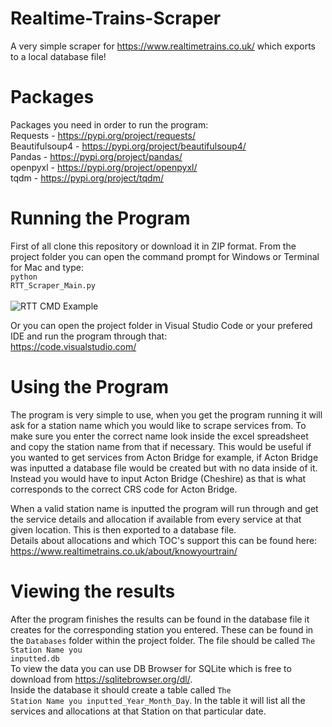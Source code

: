 # Realtime-Trains-Scraper
A very simple scraper for https://www.realtimetrains.co.uk/ which exports to a local database file!

# Packages
Packages you need in order to run the program: <br />
Requests - https://pypi.org/project/requests/ <br />
Beautifulsoup4 - https://pypi.org/project/beautifulsoup4/ <br />
Pandas - https://pypi.org/project/pandas/ <br />
openpyxl - https://pypi.org/project/openpyxl/ <br />
tqdm - https://pypi.org/project/tqdm/

# Running the Program
First of all clone this repository or download it in ZIP format. 
From the project folder you can open the command prompt for Windows or Terminal for Mac and type: <br />
<code>python RTT_Scraper_Main.py</code> <br />
<br />
![RTT CMD Example](https://user-images.githubusercontent.com/86208560/159197557-c8fec7dd-f97f-4284-af71-f4675ae91545.gif)<br />

Or you can open the project folder in Visual Studio Code or your prefered IDE and run the program through that:<br />
https://code.visualstudio.com/

# Using the Program

The program is very simple to use, when you get the program running it will ask for a station name which you would like to scrape services from. To make sure you enter the correct name look inside the excel spreadsheet and copy the station name from that if necessary. This would be useful if you wanted to get services from Acton Bridge for example, if Acton Bridge was inputted a database file would be created but with no data inside of it. Instead you would have to input Acton Bridge (Cheshire) as that is what corresponds to the correct CRS code for Acton Bridge. <br />

When a valid station name is inputted the program will run through and get the service details and allocation if available from every service at that given location. This is then exported to a database file.<br />
Details about allocations and which TOC's support this can be found here: https://www.realtimetrains.co.uk/about/knowyourtrain/

# Viewing the results
After the program finishes the results can be found in the database file it creates for the corresponding station you entered. These can be found in the <code>Databases</code> folder within the project folder. The file should be called <code>The Station Name you inputted.db</code><br />
To view the data you can use DB Browser for SQLite which is free to download from https://sqlitebrowser.org/dl/. <br />
Inside the database it should create a table called <code>The Station Name you inputted_Year_Month_Day</code>. In the table it will list all the services and allocations at that Station on that particular date. 
